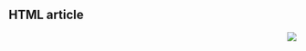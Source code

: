 ## HTML article

<a href='https://connect.posit.cloud/publish?framework=quarto&sourceRepositoryURL=https%3A%2F%2Fgithub.com%2Fquarto-dev%2Fquarto-gallery&sourceRef=main&sourceRefType=branch&primaryFile=articles%2Fhtml%2Fhtml.qmd'><img src='https://cdn.connect.posit.cloud/assets/publish-to-connect-blue.svg' align="right" /></a>

